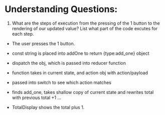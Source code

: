 # Understanding Questions:
1. What are the steps of execution from the pressing of the 1 button to the rendering of our updated value? List what part of the code excutes for each step.
* The user presses the 1 button.
* const string is placed into addOne to return {type:add_one} object
* dispatch the obj, which is passed into reducer function
* function takes in current state, and action obj with action/payload
* passed into switch to see which action matches
* finds add_one, takes shallow copy of current state and rewrites total with previous total +1
...

* TotalDisplay shows the total plus 1.
